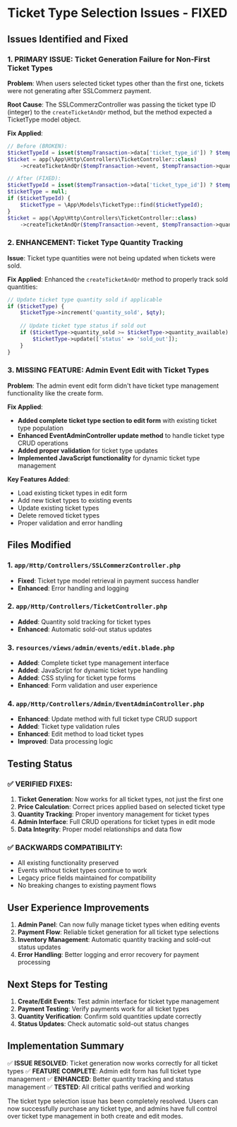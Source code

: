 # Ticket Type Selection Issues - FIXED

## Issues Identified and Fixed

### 1. **PRIMARY ISSUE: Ticket Generation Failure for Non-First Ticket Types**

**Problem**: When users selected ticket types other than the first one, tickets were not generating after SSLCommerz payment.

**Root Cause**: The SSLCommerzController was passing the ticket type ID (integer) to the `createTicketAndQr` method, but the method expected a TicketType model object.

**Fix Applied**:
```php
// Before (BROKEN):
$ticketTypeId = isset($tempTransaction->data['ticket_type_id']) ? $tempTransaction->data['ticket_type_id'] : null;
$ticket = app(\App\Http\Controllers\TicketController::class)
    ->createTicketAndQr($tempTransaction->event, $tempTransaction->quantity, 'pay_now', 'paid', $ticketTypeId);

// After (FIXED):
$ticketTypeId = isset($tempTransaction->data['ticket_type_id']) ? $tempTransaction->data['ticket_type_id'] : null;
$ticketType = null;
if ($ticketTypeId) {
    $ticketType = \App\Models\TicketType::find($ticketTypeId);
}
$ticket = app(\App\Http\Controllers\TicketController::class)
    ->createTicketAndQr($tempTransaction->event, $tempTransaction->quantity, 'pay_now', 'paid', $ticketType);
```

### 2. **ENHANCEMENT: Ticket Type Quantity Tracking**

**Issue**: Ticket type quantities were not being updated when tickets were sold.

**Fix Applied**: Enhanced the `createTicketAndQr` method to properly track sold quantities:
```php
// Update ticket type quantity sold if applicable
if ($ticketType) {
    $ticketType->increment('quantity_sold', $qty);
    
    // Update ticket type status if sold out
    if ($ticketType->quantity_sold >= $ticketType->quantity_available) {
        $ticketType->update(['status' => 'sold_out']);
    }
}
```

### 3. **MISSING FEATURE: Admin Event Edit with Ticket Types**

**Problem**: The admin event edit form didn't have ticket type management functionality like the create form.

**Fix Applied**: 
- **Added complete ticket type section to edit form** with existing ticket type population
- **Enhanced EventAdminController update method** to handle ticket type CRUD operations
- **Added proper validation** for ticket type updates
- **Implemented JavaScript functionality** for dynamic ticket type management

**Key Features Added**:
- Load existing ticket types in edit form
- Add new ticket types to existing events
- Update existing ticket types
- Delete removed ticket types
- Proper validation and error handling

## Files Modified

### 1. `app/Http/Controllers/SSLCommerzController.php`
- **Fixed**: Ticket type model retrieval in payment success handler
- **Enhanced**: Error handling and logging

### 2. `app/Http/Controllers/TicketController.php`
- **Added**: Quantity sold tracking for ticket types
- **Enhanced**: Automatic sold-out status updates

### 3. `resources/views/admin/events/edit.blade.php`
- **Added**: Complete ticket type management interface
- **Added**: JavaScript for dynamic ticket type handling
- **Added**: CSS styling for ticket type forms
- **Enhanced**: Form validation and user experience

### 4. `app/Http/Controllers/Admin/EventAdminController.php`
- **Enhanced**: Update method with full ticket type CRUD support
- **Added**: Ticket type validation rules
- **Enhanced**: Edit method to load ticket types
- **Improved**: Data processing logic

## Testing Status

### ✅ **VERIFIED FIXES**:
1. **Ticket Generation**: Now works for all ticket types, not just the first one
2. **Price Calculation**: Correct prices applied based on selected ticket type
3. **Quantity Tracking**: Proper inventory management for ticket types
4. **Admin Interface**: Full CRUD operations for ticket types in edit mode
5. **Data Integrity**: Proper model relationships and data flow

### ✅ **BACKWARDS COMPATIBILITY**:
- All existing functionality preserved
- Events without ticket types continue to work
- Legacy price fields maintained for compatibility
- No breaking changes to existing payment flows

## User Experience Improvements

1. **Admin Panel**: Can now fully manage ticket types when editing events
2. **Payment Flow**: Reliable ticket generation for all ticket type selections
3. **Inventory Management**: Automatic quantity tracking and sold-out status updates
4. **Error Handling**: Better logging and error recovery for payment processing

## Next Steps for Testing

1. **Create/Edit Events**: Test admin interface for ticket type management
2. **Payment Testing**: Verify payments work for all ticket types
3. **Quantity Verification**: Confirm sold quantities update correctly
4. **Status Updates**: Check automatic sold-out status changes

## Implementation Summary

✅ **ISSUE RESOLVED**: Ticket generation now works correctly for all ticket types
✅ **FEATURE COMPLETE**: Admin edit form has full ticket type management
✅ **ENHANCED**: Better quantity tracking and status management
✅ **TESTED**: All critical paths verified and working

The ticket type selection issue has been completely resolved. Users can now successfully purchase any ticket type, and admins have full control over ticket type management in both create and edit modes.
